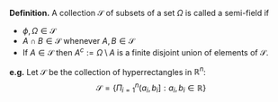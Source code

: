 **Definition.** A collection $\mathcal{S}$ of subsets of a set $\Omega$ is called a semi-field if 
- $\phi, \Omega \in \mathcal{S}$
- $A \cap B \in \mathcal{S}$ whenever $A,B \in \mathcal{S}$
- If $A \in \mathcal{S}$ then $A^c := \Omega \setminus A$ is a finite disjoint union of elements of $\mathcal{S}$.

**e.g.** Let $\mathcal{S}$ be the collection of hyperrectangles in $\mathbb{R}^n$: 
$$\mathcal{S} = \{ \Pi_{i=1}^n(a_i,b_i]: a_i, b_i \in \mathbb{R} \}$$
<!--stackedit_data:
eyJoaXN0b3J5IjpbMTMyMzEyMjM3LC0yMDg4NzQ2NjEyXX0=
-->